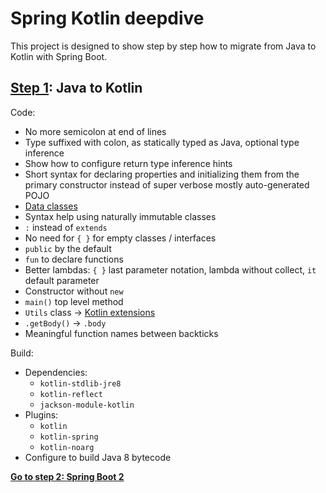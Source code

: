 # Spring Kotlin deepdive

This project is designed to show step by step how to migrate from Java to Kotlin with
Spring Boot.

## [Step 1](https://github.com/sdeleuze/spring-kotlin-deepdive/tree/step1): Java to Kotlin

Code:
* No more semicolon at end of lines
* Type suffixed with colon, as statically typed as Java, optional type inference
* Show how to configure return type inference hints
* Short syntax for declaring properties and initializing them from the primary constructor instead of super verbose mostly auto-generated POJO
* [Data classes](https://kotlinlang.org/docs/reference/data-classes.html)
* Syntax help using naturally immutable classes
* `:` instead of `extends`
* No need for `{ }` for empty classes / interfaces
* `public` by the default
* `fun` to declare functions
* Better lambdas: `{ }` last parameter notation, lambda without collect, `it` default parameter
* Constructor without `new`
* `main()` top level method
* `Utils` class -> [Kotlin extensions](https://kotlinlang.org/docs/reference/extensions.html) 
* `.getBody()` -> `.body`
* Meaningful function names between backticks

Build:
* Dependencies:
	* `kotlin-stdlib-jre8`
	* `kotlin-reflect`
	* `jackson-module-kotlin`
* Plugins:
	* `kotlin`
	* `kotlin-spring`
	* `kotlin-noarg`
* Configure to build Java 8 bytecode

**[Go to step 2: Spring Boot 2](https://github.com/sdeleuze/spring-kotlin-deepdive/tree/step2)**
